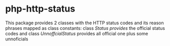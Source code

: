 # php-http-status

This package provides 2 classes with the HTTP status codes and its reason phrases mapped as class constants:
class *Status provides* the official status codes and class *UnnoffcialStatus* provides all official one plus some unnoficials
